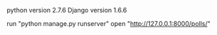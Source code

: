 python version 2.7.6
Django version 1.6.6

run "python manage.py runserver"
open "http://127.0.0.1:8000/polls/"
